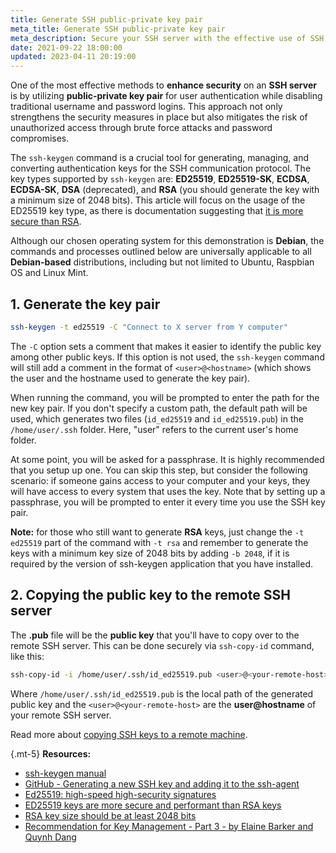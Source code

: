```yaml
---
title: Generate SSH public-private key pair
meta_title: Generate SSH public-private key pair
meta_description: Secure your SSH server with the effective use of SSH keys by generating public-private key pairs, enhancing authentication security while disabling username/password logins.
date: 2021-09-22 18:00:00
updated: 2023-04-11 20:19:00
---
```


One of the most effective methods to **enhance security** on an **SSH server** is by utilizing **public-private key pair** for user authentication while disabling traditional username and password logins. This approach not only strengthens the security measures in place but also mitigates the risk of unauthorized access through brute force attacks and password compromises.

The `ssh-keygen` command is a crucial tool for generating, managing, and converting authentication keys for the SSH communication protocol. The key types supported by `ssh-keygen` are: **ED25519**, **ED25519-SK**, **ECDSA**, **ECDSA-SK**, **DSA** (deprecated), and **RSA** (you should generate the key with a minimum size of 2048 bits). This article will focus on the usage of the ED25519 key type, as there is documentation suggesting that [it is more secure than RSA](https://docs.gitlab.com/ee/user/ssh.html#ed25519-ssh-keys).

Although our chosen operating system for this demonstration is **Debian**, the commands and processes outlined below are universally applicable to all **Debian-based** distributions, including but not limited to Ubuntu, Raspbian OS and Linux Mint.

## 1. Generate the key pair

```bash
ssh-keygen -t ed25519 -C "Connect to X server from Y computer"
```

The `-C` option sets a comment that makes it easier to identify the public key among other public keys. If this option is not used, the `ssh-keygen` command will still add a comment in the format of `<user>@<hostname>` (which shows the user and the hostname used to generate the key pair).

When running the command, you will be prompted to enter the path for the new key pair. If you don't specify a custom path, the default path will be used, which generates two files (`id_ed25519` and `id_ed25519.pub`) in the `/home/user/.ssh` folder. Here, "user" refers to the current user's home folder.

At some point, you will be asked for a passphrase. It is highly recommended that you setup up one. You can skip this step, but consider the following scenario: if someone gains access to your computer and your keys, they will have access to every system that uses the key. Note that by setting up a passphrase, you will be prompted to enter it every time you use the SSH key pair.

**Note:** for those who still want to generate **RSA** keys, just change the `-t ed25519` part of the command with `-t rsa` and remember to generate the keys with a minimum key size of 2048 bits by adding `-b 2048`, if it is required by the version of ssh-keygen application that you have installed.

## 2. Copying the public key to the remote SSH server

The **.pub** file will be the **public key** that you'll have to copy over to the remote SSH server. This can be done securely via `ssh-copy-id` command, like this:

```bash
ssh-copy-id -i /home/user/.ssh/id_ed25519.pub <user>@<your-remote-host>
```

Where `/home/user/.ssh/id_ed25519.pub` is the local path of the generated public key and the `<user>@<your-remote-host>` are the **user@hostname** of your remote SSH server.

Read more about [copying SSH keys to a remote machine](TODO-to-replace).

{.mt-5}
**Resources:**
- [ssh-keygen manual](https://www.man7.org/linux/man-pages/man1/ssh-keygen.1.html)
- [GitHub - Generating a new SSH key and adding it to the ssh-agent](https://docs.github.com/en/authentication/connecting-to-github-with-ssh/generating-a-new-ssh-key-and-adding-it-to-the-ssh-agent)
- [Ed25519: high-speed high-security signatures](https://ed25519.cr.yp.to/)
- [ED25519 keys are more secure and performant than RSA keys](https://docs.gitlab.com/ee/user/ssh.html#ed25519-ssh-keys)
- [RSA key size should be at least 2048 bits](https://docs.gitlab.com/ee/user/ssh.html#rsa-ssh-keys)
- [Recommendation for Key Management - Part 3 - by Elaine Barker and Quynh Dang](https://nvlpubs.nist.gov/nistpubs/SpecialPublications/NIST.SP.800-57Pt3r1.pdf)
